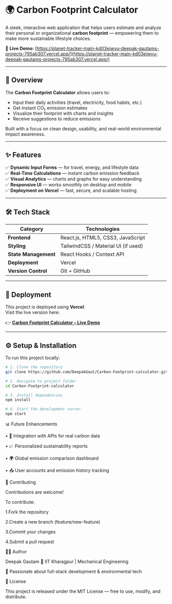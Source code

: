 # 🌍 Carbon Footprint Calculator

A sleek, interactive web application that helps users estimate and analyze their personal or organizational **carbon footprint** — empowering them to make more sustainable lifestyle choices.  

🔗 **Live Demo:** [https://planet-tracker-main-kd03eiwvu-deepak-gautams-projects-795ab307.vercel.app/](https://planet-tracker-main-kd03eiwvu-deepak-gautams-projects-795ab307.vercel.app/)

---

## 🧭 Overview

The **Carbon Footprint Calculator** allows users to:
- Input their daily activities (travel, electricity, food habits, etc.)
- Get instant CO₂ emission estimates
- Visualize their footprint with charts and insights
- Receive suggestions to reduce emissions  

Built with a focus on clean design, usability, and real-world environmental impact awareness.

---

## ✨ Features

✅ **Dynamic Input Forms** — for travel, energy, and lifestyle data  
✅ **Real-Time Calculations** — instant carbon emission feedback  
✅ **Visual Analytics** — charts and graphs for easy understanding  
✅ **Responsive UI** — works smoothly on desktop and mobile  
✅ **Deployment on Vercel** — fast, secure, and scalable hosting  

---

## 🛠️ Tech Stack

| Category | Technologies |
|-----------|---------------|
| **Frontend** | React.js, HTML5, CSS3, JavaScript |
| **Styling** | TailwindCSS / Material UI (if used) |
| **State Management** | React Hooks / Context API |
| **Deployment** | Vercel |
| **Version Control** | Git + GitHub |

---

## 🚀 Deployment

This project is deployed using **Vercel**.  
Visit the live version here:

👉 **[Carbon Footprint Calculator – Live Demo](https://planet-tracker-main-kd03eiwvu-deepak-gautams-projects-795ab307.vercel.app/)**

---

## ⚙️ Setup & Installation

To run this project locally:

```bash
# 1. Clone the repository
git clone https://github.com/DeepakGaut/Carbon-Footprint-calculator.git

# 2. Navigate to project folder
cd Carbon-Footprint-calculator

# 3. Install dependencies
npm install

# 4. Start the development server
npm start
```
📊 Future Enhancements

• 🌱 Integration with APIs for real carbon data

• 📈 Personalized sustainability reports

• 🌍 Global emission comparison dashboard

• 📤 User accounts and emission history tracking

🤝 Contributing

Contributions are welcome!

To contribute:

1.Fork the repository

2.Create a new branch (feature/new-feature)

3.Commit your changes

4.Submit a pull request

🧑‍💻 Author

Deepak Gautam
📍 IIT Kharagpur | Mechanical Engineering

💼 Passionate about full-stack development & environmental tech


🪪 License

This project is released under the MIT License — free to use, modify, and distribute.
